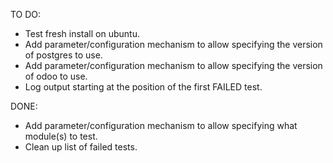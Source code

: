 TO DO:

* Test fresh install on ubuntu.
* Add parameter/configuration mechanism to allow specifying the version of postgres to use.
* Add parameter/configuration mechanism to allow specifying the version of odoo to use.
* Log output starting at the position of the first FAILED test.

DONE:

* Add parameter/configuration mechanism to allow specifying what module(s) to test.
* Clean up list of failed tests.
